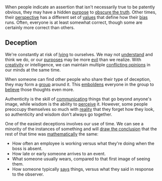 
When people indicate an assertion that isn't necessarily true to be patently obvious, they may have a hidden [purpose](purpose.md) to [obscure the truth](image-distortion.md). Other times, their [perspective](image.md) has a different set of [values](understanding-certainty.md) that define how their [bias](mind-bias.md) runs. Often, everyone is at least somewhat correct, though some are certainly more correct than others.


## Deception

We're constantly at risk of [lying](people-lying.md) to ourselves. We may not [understand](understanding.md) and think we do, or our [purposes](purpose.md) may be more [evil](morality-evil.md) than we realize. With [creativity](mind-creativity.md) or intelligence, we can maintain multiple [conflicting opinions](conflicts-inner.md) in our minds at the same time.

When someone can find other people who share their type of deception, they may form a [group](groups-small.md) around it. This [emboldens](understanding-certainty.md) everyone in the group to [believe](understanding-certainty.md) those thoughts even more.

Authenticity is the skill of [communicating](language.md) things that go beyond anyone's image, while wisdom is the ability to [perceive](understanding.md) it. However, some people preoccupy themselves so much with [reality](reality.md) that they forget how they look, so authenticity and wisdom don't always go together.

One of the easiest deceptions involves our use of time. We can see a minority of the instances of something and will [draw the conclusion](logic.md) that the rest of that time was [mathematically](math.md) the same:

- How often an employee is working versus what they're doing when the boss is absent.
- How late or early someone arrives to an event.
- What someone usually wears, compared to that first image of seeing them.
- How someone typically [says](language.md) things, versus what they said in response to the observer.
